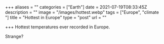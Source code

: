 +++
aliases = ""
categories = ["Earth"]
date = 2021-07-19T08:33:45Z
description = ""
image = "/images/hottest.webp"
tags = ["Europe", "climate "]
title = "Hottest in Europe"
type = "post"
url = ""

+++
Hottest temperatures ever recorded in Europe.  
  
Strange? 